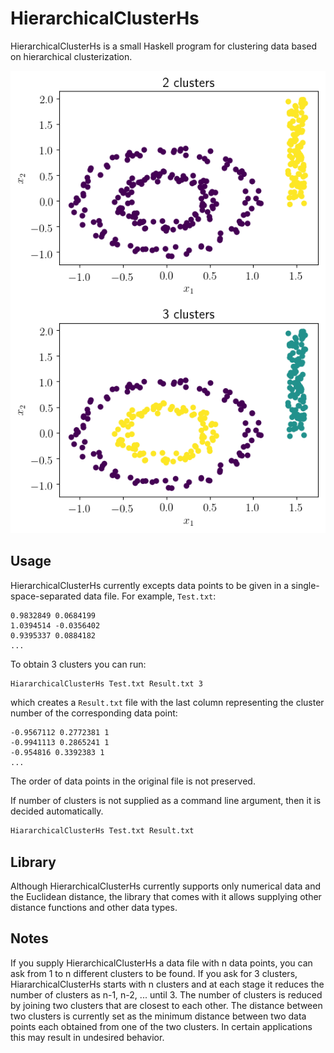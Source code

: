 # HierarchicalClusterHs

HierarchicalClusterHs is a small Haskell program for clustering data based on hierarchical clusterization.

![An example case](test/Test2/TestResult.png)

## Usage

HierarchicalClusterHs currently excepts data points to be given in a single-space-separated data file. For example,  `Test.txt`:

```
0.9832849 0.0684199
1.0394514 -0.0356402
0.9395337 0.0884182
...
```

To obtain 3 clusters you can run:

```sh
HiararchicalClusterHs Test.txt Result.txt 3
```

which creates a `Result.txt` file with the last column representing the cluster number of the corresponding data point:


```
-0.9567112 0.2772381 1
-0.9941113 0.2865241 1
-0.954816 0.3392383 1
...
```

The order of data points in the original file is not preserved.

If number of clusters is not supplied as a command line argument, then it is decided automatically.

```sh
HiararchicalClusterHs Test.txt Result.txt
```

## Library

Although HierarchicalClusterHs currently supports only numerical data and the Euclidean distance, the library that comes with it allows supplying other distance functions and other data types.

## Notes

If you supply HierarchicalClusterHs a data file with n data points, you can ask from 1 to n different clusters to be found. If you ask for 3 clusters, HiararchicalClusterHs starts with n clusters and at each stage it reduces the number of clusters as n-1, n-2, ... until 3. The number of clusters is reduced by joining two clusters that are closest to each other. The distance between two clusters is currently set as the minimum distance between two data points each obtained from one of the two clusters. In certain applications this may result in undesired behavior.